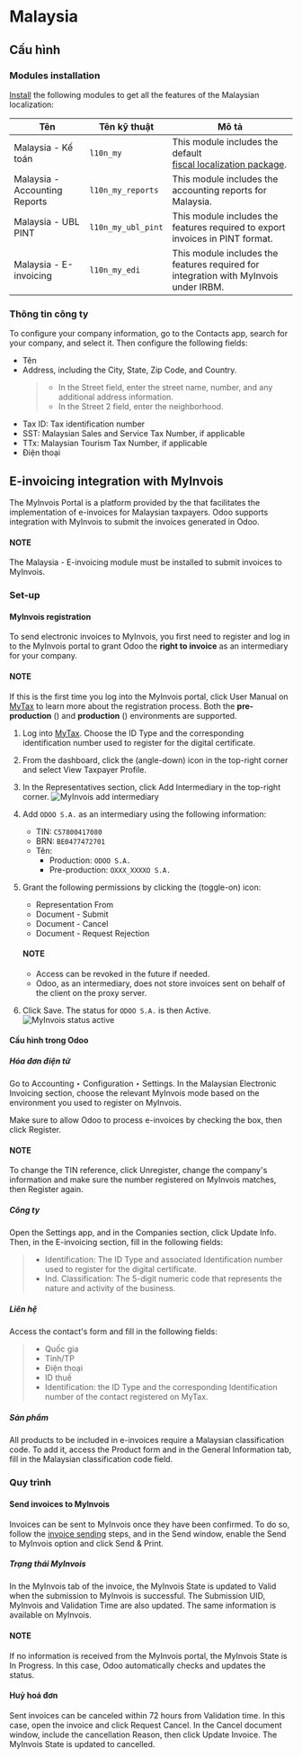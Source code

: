 # Malaysia

<a id="malaysia-configuration"></a>

## Cấu hình

<a id="malaysia-configuration-modules"></a>

### Modules installation

[Install](../../general/apps_modules.md#general-install) the following modules to get all the features of the Malaysian
localization:

| Tên                           | Tên kỹ thuật       | Mô tả                                                                                                                         |
|-------------------------------|--------------------|-------------------------------------------------------------------------------------------------------------------------------|
| Malaysia - Kế toán            | `l10n_my`          | This module includes the default<br/>[fiscal localization package](../fiscal_localizations.md#fiscal-localizations-packages). |
| Malaysia - Accounting Reports | `l10n_my_reports`  | This module includes the accounting reports for Malaysia.                                                                     |
| Malaysia - UBL PINT           | `l10n_my_ubl_pint` | This module includes the features required to export invoices in PINT format.                                                 |
| Malaysia - E-invoicing        | `l10n_my_edi`      | This module includes the features required for integration with MyInvois under IRBM.                                          |

<a id="malaysia-configuration-company"></a>

### Thông tin công ty

To configure your company information, go to the Contacts app, search for your company,
and select it. Then configure the following fields:

- Tên
- Address, including the City, State, Zip Code,
  and Country.
  > - In the Street field, enter the street name, number, and any additional address
  >   information.
  > - In the Street 2 field, enter the neighborhood.
- Tax ID: Tax identification number
- SST: Malaysian Sales and Service Tax Number, if applicable
- TTx: Malaysian Tourism Tax Number, if applicable
- Điện thoại

<a id="malaysia-myinvois"></a>

## E-invoicing integration with MyInvois

The MyInvois Portal is a platform provided by the 
that facilitates the implementation of e-invoices for Malaysian taxpayers.
Odoo supports integration with MyInvois to submit the invoices generated in Odoo.

#### NOTE
The Malaysia - E-invoicing module must be installed to submit invoices to MyInvois.

<a id="malaysia-myinvois-setup"></a>

### Set-up

<a id="malaysia-myinvois-setup-registration"></a>

#### MyInvois registration

To send electronic invoices to MyInvois, you first need to register and log in to the MyInvois
portal to grant Odoo the **right to invoice** as an intermediary for your company.

#### NOTE
If this is the first time you log into the MyInvois portal, click User Manual on
[MyTax](https://mytax.hasil.gov.my) to learn more about the registration process. Both the **pre-production** () and
**production** ()
environments are supported.

1. Log into [MyTax](https://mytax.hasil.gov.my). Choose the ID Type and the corresponding
   identification number used to register for the digital certificate.
2. From the dashboard, click the <i class="fa fa-angle-down"></i> (angle-down) icon in the
   top-right corner and select View Taxpayer Profile.
3. In the Representatives section, click Add Intermediary in the top-right
   corner.
   ![MyInvois add intermediary](applications/finance/fiscal_localizations/malaysia/myinvois-add-intermediary.png)
4. Add `ODOO S.A.` as an intermediary using the following information:
   - TIN: `C57800417080`
   - BRN: `BE0477472701`
   - Tên:
     - Production: `ODOO S.A.`
     - Pre-production: `OXXX_XXXXO S.A.`
5. Grant the following permissions by clicking the <i class="fa fa-toggle-on"></i> (toggle-on)
   icon:
   - Representation From
   - Document - Submit
   - Document - Cancel
   - Document - Request Rejection

   #### NOTE
   - Access can be revoked in the future if needed.
   - Odoo, as an intermediary, does not store invoices sent on behalf of the client on the proxy
     server.
6. Click Save. The status for `ODOO S.A.` is then Active.
   ![MyInvois status active](applications/finance/fiscal_localizations/malaysia/myinvois-intermediary-active.png)

<a id="malaysia-myinvois-setup-odoo"></a>

#### Cấu hình trong Odoo

<a id="malaysia-myinvois-setup-odoo-einvoicing"></a>

##### Hóa đơn điện tử

Go to Accounting ‣ Configuration ‣ Settings. In the
Malaysian Electronic Invoicing section, choose the relevant MyInvois mode
based on the environment you used to register on MyInvois.

Make sure to allow Odoo to process e-invoices by checking the box, then click Register.

#### NOTE
To change the TIN reference, click Unregister, change the company's information and
make sure the number registered on MyInvois matches, then Register again.

<a id="malaysia-myinvois-setup-odoo-company"></a>

##### Công ty

Open the Settings app, and in the Companies section, click Update Info. Then,
in the E-invoicing section, fill in the following fields:

> - Identification: The ID Type and associated Identification
>   number used to register for the digital certificate.
> - Ind. Classification: The 5-digit numeric code that represents the nature and
>   activity of the business.

##### Liên hệ

Access the contact's form and fill in the following fields:

> - Quốc gia
> - Tỉnh/TP
> - Điện thoại
> - ID thuế
> - Identification: the ID Type and the corresponding
>   Identification number of the contact registered on MyTax.

<a id="malaysia-myinvois-setup-odoo-product"></a>

##### Sản phẩm

All products to be included in e-invoices require a Malaysian classification code. To add it,
access the Product form and in the General Information tab, fill in the
Malaysian classification code field.

<a id="malaysia-myinvois-workflow"></a>

### Quy trình

<a id="malaysia-myinvois-workflow-sending"></a>

#### Send invoices to MyInvois

Invoices can be sent to MyInvois once they have been confirmed. To do so, follow the
[invoice sending](../accounting/customer_invoices.md#accounting-invoice-sending) steps, and in the Send window,
enable the Send to MyInvois option and click Send & Print.

<a id="malaysia-myinvois-workflow-sending-status"></a>

##### Trạng thái MyInvois

In the MyInvois tab of the invoice, the MyInvois State is updated to
Valid when the submission to MyInvois is successful. The Submission UID,
MyInvois and Validation Time are also updated.
The same information is available on MyInvois.

#### NOTE
If no information is received from the MyInvois portal, the MyInvois State is
In Progress. In this case, Odoo automatically checks and updates the status.

<a id="malaysia-myinvois-workflow-cancellation"></a>

#### Huỷ hoá đơn

Sent invoices can be canceled within 72 hours from Validation time. In this case, open
the invoice and click Request Cancel. In the Cancel document window, include
the cancellation Reason, then click Update Invoice. The
MyInvois State is updated to cancelled.
